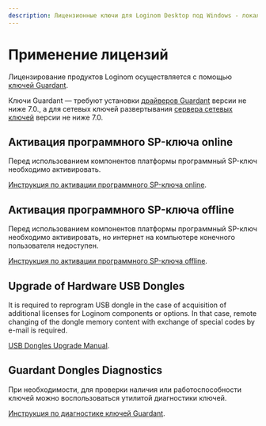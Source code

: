 ```yaml
---
description: Лицензионные ключи для Loginom Desktop под Windows - локальный и сетевой usb-ключи, программный sp-ключ.
---
```


# Применение лицензий

Лицензирование продуктов Loginom осуществляется с помощью [ключей Guardant](../../licenses_general/README.md).

Ключи Guardant — требуют установки [драйверов Guardant](https://www.guardant.ru/support/users/drivers/) версии не ниже 7.0., а для сетевых ключей развертывания [сервера сетевых ключей](https://www.guardant.ru/support/download/server/) версии не ниже 7.0.


## Активация программного SP-ключа online

Перед использованием компонентов платформы программный SP-ключ необходимо активировать.

[Инструкция по активации программного SP-ключа online](../../windows/licenses/sp-key-activate.md).

## Активация программного SP-ключа offline

Перед использованием компонентов платформы программный SP-ключ необходимо активировать, но интернет на компьютере конечного пользователя недоступен.

[Инструкция по активации программного SP-ключа offline](../../windows/licenses/sp-key-activate-offline.md).

## Upgrade of Hardware USB Dongles

It is required to reprogram USB dongle in the case of acquisition of additional licenses for Loginom components or options. In that case, remote changing of the dongle memory content with exchange of special codes by e-mail is required.

[USB Dongles Upgrade Manual](../../windows/licenses/usb-upgrade.md).

## Guardant Dongles Diagnostics

При необходимости, для проверки наличия или работоспособности ключей можно воспользоваться утилитой диагностики ключей.

[Инструкция по диагностике ключей Guardant](../../windows/licenses/grddiag.md).